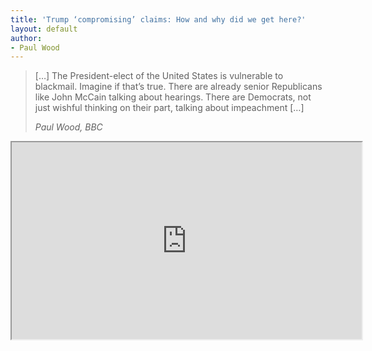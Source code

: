 ```yaml
---
title: 'Trump ‘compromising’ claims: How and why did we get here?'
layout: default
author:
- Paul Wood
---
```


> […] The President-elect of the United States is vulnerable to blackmail. Imagine if that’s true. There are already senior Republicans like John McCain talking about hearings. There are Democrats, not just wishful thinking on their part, talking about impeachment […]
>
> <cite>Paul Wood, BBC</cite>

<iframe width="560" height="315" src="https://www.youtube.com/embed/hNih-yjYKyg" title="President-elect of the United States is vulnerable to blackmail" ></iframe>
